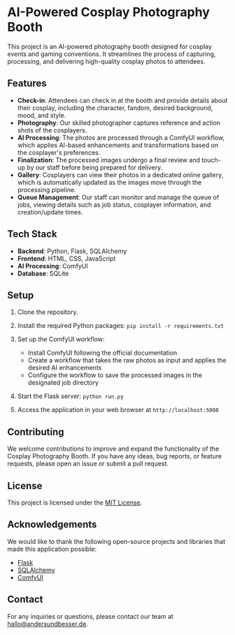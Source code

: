 # AI-Powered Cosplay Photography Booth

This project is an AI-powered photography booth designed for cosplay events and gaming conventions. It streamlines the process of capturing, processing, and delivering high-quality cosplay photos to attendees.

## Features

- **Check-in**: Attendees can check in at the booth and provide details about their cosplay, including the character, fandom, desired background, mood, and style.
- **Photography**: Our skilled photographer captures reference and action shots of the cosplayers.
- **AI Processing**: The photos are processed through a ComfyUI workflow, which applies AI-based enhancements and transformations based on the cosplayer's preferences.
- **Finalization**: The processed images undergo a final review and touch-up by our staff before being prepared for delivery.
- **Gallery**: Cosplayers can view their photos in a dedicated online gallery, which is automatically updated as the images move through the processing pipeline.
- **Queue Management**: Our staff can monitor and manage the queue of jobs, viewing details such as job status, cosplayer information, and creation/update times.

## Tech Stack

- **Backend**: Python, Flask, SQLAlchemy
- **Frontend**: HTML, CSS, JavaScript
- **AI Processing**: ComfyUI
- **Database**: SQLite

## Setup

1. Clone the repository.

2. Install the required Python packages:
`pip install -r requirements.txt`

3. Set up the ComfyUI workflow:
   - Install ComfyUI following the official documentation
   - Create a workflow that takes the raw photos as input and applies the desired AI enhancements
   - Configure the workflow to save the processed images in the designated job directory

4. Start the Flask server:
`python run.py`

5. Access the application in your web browser at `http://localhost:5000`

## Contributing

We welcome contributions to improve and expand the functionality of the Cosplay Photography Booth. If you have any ideas, bug reports, or feature requests, please open an issue or submit a pull request.

## License

This project is licensed under the [MIT License](LICENSE).

## Acknowledgements

We would like to thank the following open-source projects and libraries that made this application possible:

- [Flask](https://flask.palletsprojects.com/)
- [SQLAlchemy](https://www.sqlalchemy.org/)
- [ComfyUI](https://github.com/comfyanonymous/ComfyUI)

## Contact

For any inquiries or questions, please contact our team at hallo@andersundbesser.de.
